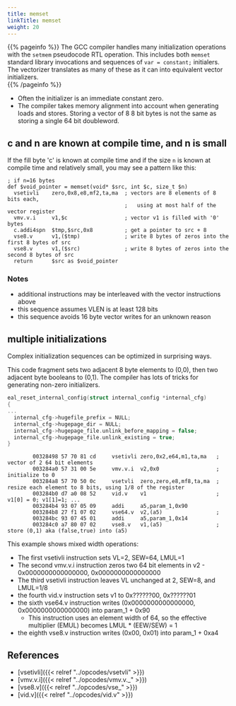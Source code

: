 ```yaml
---
title: memset
linkTitle: memset
weight: 20
---
```


{{% pageinfo %}}
The GCC compiler handles many initialization operations with the `setmem` pseudocode RTL operation.  This includes
both `memset` standard library invocations and sequences of `var = constant;` initialers.  The vectorizer translates
as many of these as it can into equivalent vector initializers.  
{{% /pageinfo %}}

* Often the initializer is an immediate constant zero.
* The compiler takes memory alignment into account when generating loads and stores.  Storing a vector of 8 8 bit bytes
  is not the same as storing a single 64 bit doubleword.

## c and n are known at compile time, and n is small

If the fill byte 'c' is known at compile time and if the size `n` is known at compile time and relatively small,
you may see a pattern like this:

```text
; if n=16 bytes
def $void_pointer = memset(void* $src, int $c, size_t $n)
  vsetivli    zero,0x8,e8,mf2,ta,ma  ; vectors are 8 elements of 8 bits each,
                                     ;   using at most half of the vector register
  vmv.v.i     v1,$c                  ; vector v1 is filled with '0' bytes
  c.addi4spn  $tmp,$src,0x8          ; get a pointer to src + 8 
  vse8.v      v1,($tmp)              ; write 8 bytes of zeros into the first 8 bytes of src
  vse8.v      v1,($src)              ; write 8 bytes of zeros into the second 8 bytes of src
  return      $src as $void_pointer
```

### Notes

* additional instructions may be interleaved with the vector instructions above
* this sequence assumes VLEN is at least 128 bits
* this sequence avoids 16 byte vector writes for an unknown reason

## multiple initializations

Complex initialization sequences can be optimized in surprising ways.

This code fragment sets two adjacent 8 byte elements to (0,0), then two adjacent
byte booleans to (0,1).  The compiler has lots of tricks for generating non-zero initializers.

```c
eal_reset_internal_config(struct internal_config *internal_cfg)
{
...
  internal_cfg->hugefile_prefix = NULL;
  internal_cfg->hugepage_dir = NULL;
  internal_cfg->hugepage_file.unlink_before_mapping = false;
  internal_cfg->hugepage_file.unlink_existing = true;
}
```

```text
        00328498 57 70 81 cd     vsetivli zero,0x2,e64,m1,ta,ma   ; vector of 2 64 bit elements
        003284a0 57 31 00 5e     vmv.v.i  v2,0x0                  ; initialize to 0
        003284a8 57 70 50 0c     vsetvli  zero,zero,e8,mf8,ta,ma  ; resize each element to 8 bits, using 1/8 of the register
        003284b0 d7 a0 08 52     vid.v    v1                      ; v1[0] = 0; v1[1]=1; ...
        003284b4 93 07 05 09     addi     a5,param_1,0x90
        003284b8 27 f1 07 02     vse64.v  v2,(a5)                 ; 
        003284bc 93 07 45 01     addi     a5,param_1,0x14
        003284c0 a7 80 07 02     vse8.v   v1,(a5)                 ; store (0,1) aka (false,true) into (a5)
```

This example shows mixed width operations:

 * The first vsetivli instruction sets VL=2, SEW=64, LMUL=1
 * The second vmv.v.i instruction zeros two 64 bit elements in v2 - 0x0000000000000000, 0x0000000000000000
 * The third vsetivli instruction leaves VL unchanged at 2, SEW=8, and LMUL=1/8
 * the fourth vid.v instruction sets v1 to 0x??????00, 0x??????01
 * the sixth vse64.v instruction writes (0x0000000000000000, 0x0000000000000000) into param_1 + 0x90
     * This instruction uses an element width of 64, so the effective multiplier (EMUL) becomes LMUL * (EEW/SEW) = 1
 * the eighth vse8.v instruction writes (0x00, 0x01) into param_1 + 0xa4

## References

* [vsetivli]({{< relref "../opcodes/vsetvli" >}})
* [vmv.v.i]({{< relref "../opcodes/vmv.v._" >}})
* [vse8.v]({{< relref "../opcodes/vse_" >}})
* [vid.v]({{< relref "../opcodes/vid.v" >}})
